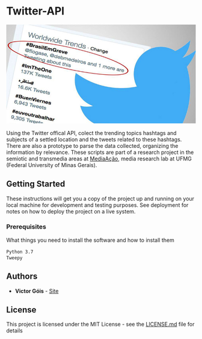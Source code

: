 # Twitter-API

![](/thumbnail.jpg)

Using the Twitter offical API, colect the trending topics hashtags and subjects of a settled location and the tweets related to these hashtags. There are also a prototype to parse the data collected, organizing the information by relevance. These scripts are part of a research project in the semiotic and transmedia areas at [MediaAção](http://mediaacao.com.br/), media research lab at UFMG (Federal University of Minas Gerais).

## Getting Started

These instructions will get you a copy of the project up and running on your local machine for development and testing purposes. See deployment for notes on how to deploy the project on a live system.

### Prerequisites

What things you need to install the software and how to install them

```
Python 3.7
Tweepy

```


## Authors

* **Victor Góis** - [Site](https://victorgois.github.io/)

## License

This project is licensed under the MIT License - see the [LICENSE.md](LICENSE.md) file for details
